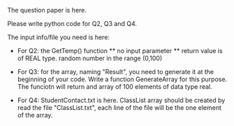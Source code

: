 The question paper is here.

Please write python code for Q2, Q3 and Q4.

The input info/file you need is here:
* For Q2: the GetTemp() function
      ** no input parameter
      ** return value is of REAL type. random number in the range (0,100)

* For Q3: for the array, naming "Result", you need to generate it at the beginning of your code. Write a function GenerateArray for this purpose. The funciotn will return and array of 100 elements of data type real. 

* For Q4: StudentContact.txt is here. 
          ClassList array should be created by read the file "ClassList.txt", each line of the file will be the one element of the array.
          

      
